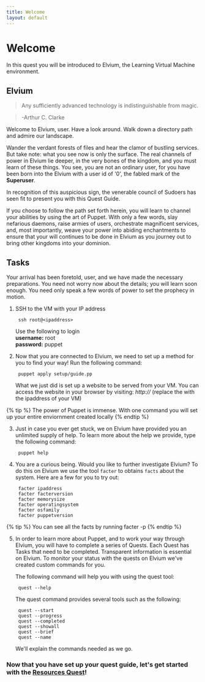 ```yaml
---
title: Welcome
layout: default
---
```


# Welcome 

In this quest you will be introduced to Elvium, the Learning Virtual Machine environment.

## Elvium

> Any sufficiently advanced technology is indistinguishable from magic.

> -Arthur C. Clarke

Welcome to Elvium, user. Have a look around. Walk down a directory path and admire our landscape.

<!--
We'll need to have a few interesting files and directory structures already in place.
-->

Wander the verdant forests of files and hear the clamor of bustling services. But take note: what you see now is only the surface. The real channels of power in Elvium lie deeper, in the very bones of the kingdom, and you must learn of these things. You see, you are not an ordinary user, for you have been born into the Elvium with a user id of '0', the fabled mark of the **Superuser**.

In recognition of this auspicious sign, the venerable council of Sudoers has seen fit to present you with this Quest Guide.

If you choose to follow the path set forth herein, you will learn to channel your abilities by using the art of Puppet. With only a few words, slay nefarious daemons, raise armies of users, orchestrate magnificent services, and, most importantly, weave your power into abiding enchantments to ensure that your will continues to be done in Elvium as you journey out to bring other kingdoms into your dominion.

## Tasks

Your arrival has been foretold, user, and we have made the necessary preparations. You need not worry now about the details; you will learn soon enough. You need only speak a few words of power to set the prophecy in motion.

1. SSH to the VM with your IP address

		ssh root@<ipaddress>

	Use the following to login  
	**username:** root  
	**password:** puppet


2. Now that you are connected to Elvium, we need to set up a method for you to find your way! Run the following command: 

		puppet apply setup/guide.pp

   What we just did is set up a website to be served from your VM. You can access the website in your browser by visiting: _http://<ipaddress>_ (replace the <ipaddress> with the ipaddress of your VM)

{% tip %}
The power of Puppet is immense. With one command you will set up your entire enviornment created locally
{% endtip %}


3. Just in case you ever get stuck, we on Elvium have provided you an unlimited supply of help. To learn more about the help we provide, type the following command:

		puppet help
		
4. You are a curious being. Would you like to further investigate Elvium? To do this on Elvium we use the tool `facter` to obtains `facts` about the system. Here are a few for you to try out:

		facter ipaddress
		facter facterversion
		facter memorysize
		facter operatingsystem
		facter osfamily
		facter puppetversion

{% tip %}
You can see all the facts by running facter -p
{% endtip %}

5. In order to learn more about Puppet, and to work your way through Elvium, you will have to complete a series of Quests. Each Quest has Tasks that need to be completed. Transparent information is essential on Elvium. To monitor your status with the quests on Elvium we've created custom commands for you.

	The following command will help you with using the quest tool:

		quest --help

	The quest command provides several tools such as the following:

    	quest --start
    	quest --progress
    	quest --completed
    	quest --showall
    	quest --brief
    	quest --name

	We'll explain the commands needed as we go.

### Now that you have set up your quest guide, let's get started with the [Resources Quest](http://somthing)!
